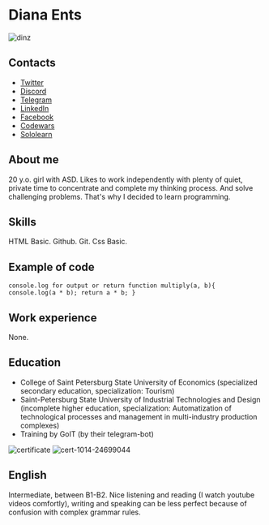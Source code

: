 # Diana Ents
![dinz](https://user-images.githubusercontent.com/93225524/173172244-448eed06-f5e9-4f98-bd3d-848ec74a7edf.jpg)


## Contacts
* [Twitter](https://twitter.com/dinzinz)
* [Discord](https://discordapp.com/users/608689574348193831)
* [Telegram](https://t.me/dinzinz)
* [LinkedIn](https://linkedin.com/in/dinz)
* [Facebook](https://www.facebook.com/dinxinz)
* [Codewars](https://www.codewars.com/users/dinzinz)
* [Sololearn](https://www.sololearn.com/profile/24699044)
## About me
20 y.o. girl with ASD. Likes to work independently with plenty of quiet, private time to concentrate and complete my thinking process. And solve challenging problems. That's why I decided to learn programming.


## Skills
HTML Basic. Github. Git. Css Basic.

## Example of code
``
console.log for output or return
function multiply(a, b){
  console.log(a * b);
  return a * b;
}
``

## Work experience
None.
## Education
* College of Saint Petersburg State University of Economics (specialized secondary education, specialization: Tourism)
* Saint-Petersburg State University of Industrial Technologies and Design (incomplete higher education, specialization: Automatization of technological processes and management in multi-industry production complexes)
* Training by GoIT (by their telegram-bot)

![certificate](https://user-images.githubusercontent.com/93225524/173172591-27f879b2-bf48-4c09-bf85-c5b9a23f2cdc.png)
![cert-1014-24699044](https://user-images.githubusercontent.com/93225524/177230795-6c0d1a25-cd9f-4bc1-97da-e41b188fdec8.jpg)

## English
Intermediate, between B1-B2. Nice listening and reading (I watch youtube videos comfortly), writing and speaking can be less perfect because of confusion with complex grammar rules.

